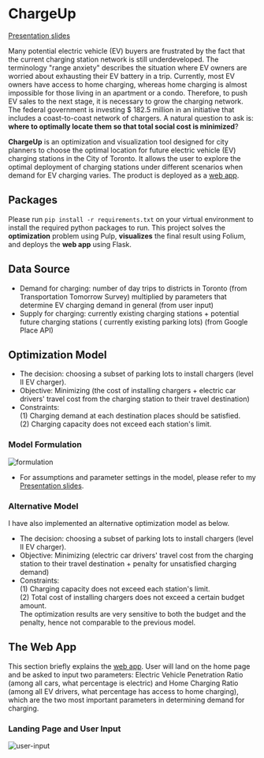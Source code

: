 # ChargeUp 
 
 [Presentation slides](https://drive.google.com/open?id=1ntPTFZRM_EoCcSugZF-p2skCiyNdUgxcnH89xkh76u4)

Many potential electric vehicle (EV) buyers are frustrated by the fact that the current charging station network is still underdeveloped. The terminology "range anxiety" describes the situation where EV owners are worried about exhausting their EV battery in a trip. Currently, most EV owners have access to home charging, whereas home charging is almost impossible for those living in an apartment or a condo. Therefore, to push EV sales to the next stage, it is necessary to grow the charging network. The federal government is investing \$ 182.5 million in an initiative that includes a coast-to-coast network of chargers. A natural question to ask is: **where to optimally locate them so that total social cost is minimized**? 

**ChargeUp** is an optimization and visualization tool designed for city planners to choose the optimal location for future electric vehicle (EV) charging stations in the City of Toronto. It allows the user to explore the optimal deployment of charging stations under different scenarios when demand for EV charging varies. The product is deployed as a [web app](http://chargeuptoronto.ca). 

## Packages
Please run `pip install -r requirements.txt` on your virtual environment to install the required python packages to run. This project solves the **optimization** problem using Pulp, **visualizes** the final result using Folium, and deploys the **web app** using Flask. 

## Data Source
* Demand for charging: number of day trips to districts in Toronto (from Transportation Tomorrow Survey) multiplied by parameters that determine EV charging demand in general (from user input)
* Supply for charging: currently existing charging stations + potential future charging stations ( currently existing parking lots) (from Google Place API)

## Optimization Model  
* The decision: choosing a subset of parking lots to install chargers (level II EV charger). 
* Objective: Minimizing (the cost of installing chargers + electric car drivers' travel cost from the charging station to their travel destination)
* Constraints:  <br>
(1) Charging demand at each destination places should be satisfied.<br>
(2) Charging capacity does not exceed each station's limit.

### Model Formulation
![formulation](https://github.com/ccubc/Insight-Project/blob/master/screenshots/formulation.png)

* For assumptions and parameter settings in the model, please refer to my [Presentation slides](https://drive.google.com/open?id=1ntPTFZRM_EoCcSugZF-p2skCiyNdUgxcnH89xkh76u4). 

### Alternative Model
I have also implemented an alternative optimization model as below.
* The decision: choosing a subset of parking lots to install chargers (level II EV charger).
* Objective: Minimizing (electric car drivers' travel cost from the charging station to their travel destination + penalty for unsatisfied charging demand)
* Constraints: <br>
(1) Charging capacity does not exceed each station's limit. <br>
(2) Total cost of installing chargers does not exceed a certain budget amount. <br>
The optimization results are very sensitive to both the budget and the penalty, hence not comparable to the previous model.

## The Web App
This section briefly explains the [web app](http://chargeuptoronto.ca). User will land on the home page and be asked to input two parameters: Electric Vehicle Penetration Ratio (among all cars, what percentage is electric) and Home Charging Ratio (among all EV drivers, what percentage has access to home charging), which are the two most important parameters in determining demand for charging. 
### Landing Page and User Input
![user-input](https://github.com/ccubc/Insight-Project/blob/master/screenshots/webapp_1.png)



